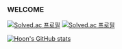 ### WELCOME ###

[![Solved.ac
프로필](http://mazassumnida.wtf/api/v2/generate_badge?boj={Hoon-Code})](https://solved.ac/{dlrudgns6})
[![Solved.ac
프로필](http://mazassumnida.wtf/api/mini/generate_badge?boj={Hoon-Code})](https://solved.ac/{dlrudgns6})


[![Hoon's GitHub stats](https://github-readme-stats.vercel.app/api?username=Hoon-Code&show_icons=true&theme=ambient_gradient&count_private=true)](https://github.com/Hoon-Code/github-readme-stats)

